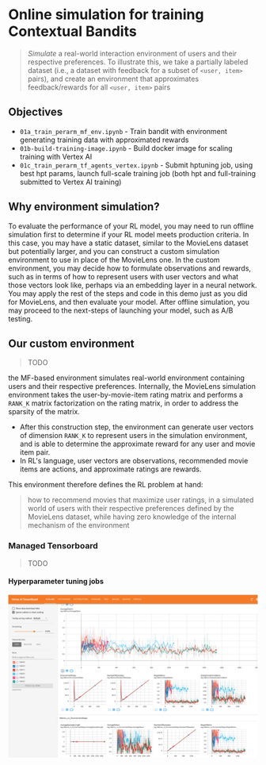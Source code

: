 # Online simulation for training Contextual Bandits

> *Simulate* a real-world interaction environment of users and their respective preferences. To illustrate this, we take a partially labeled dataset (i.e., a dataset with feedback for a subset of `<user, item>` pairs), and create an environment that approximates feedback/rewards for all `<user, item>` pairs

## Objectives

  * `01a_train_perarm_mf_env.ipynb` - Train bandit with environment generating training data with approximated rewards
  * `01b-build-training-image.ipynb` - Build docker image for scaling training with Vertex AI
  * `01c_train_perarm_tf_agents_vertex.ipynb` - Submit hptuning job, using best hpt params, launch full-scale training job (both hpt and full-training submitted to Vertex AI training)
  
## Why environment simulation?
To evaluate the performance of your RL model, you may need to run offline simulation first to determine if your RL model meets production criteria. In this case, you may have a static dataset, similar to the MovieLens dataset but potentially larger, and you can construct a custom simulation environment to use in place of the MovieLens one. In the custom environment, you may decide how to formulate observations and rewards, such as in terms of how to represent users with user vectors and what those vectors look like, perhaps via an embedding layer in a neural network. You may apply the rest of the steps and code in this demo just as you did for MovieLens, and then evaluate your model. After offline simulation, you may proceed to the next-steps of launching your model, such as A/B testing.

## Our custom environment

> TODO

the MF-based environment simulates real-world environment containing users and their respective preferences. Internally, the MovieLens simulation environment takes the user-by-movie-item rating matrix and performs a `RANK_K` matrix factorization on the rating matrix, in order to address the sparsity of the matrix. 
* After this construction step, the environment can generate user vectors of dimension `RANK_K` to represent users in the simulation environment, and is able to determine the approximate reward for any user and movie item pair. 
* In RL's language, user vectors are observations, recommended movie items are actions, and approximate ratings are rewards. 

This environment therefore defines the RL problem at hand: 

> how to recommend movies that maximize user ratings, in a simulated world of users with their respective preferences defined by the MovieLens dataset, while having zero knowledge of the internal mechanism of the environment

### Managed Tensorboard

> TODO

#### Hyperparameter tuning jobs

![alt text](https://github.com/tottenjordan/tf_vertex_agents/blob/main/imgs/01_hpt_tboard.png)


